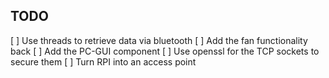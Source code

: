 ## TODO
[ ] Use threads to retrieve data via bluetooth
[ ] Add the fan functionality back
[ ] Add the PC-GUI component
[ ] Use openssl for the TCP sockets to secure them
[ ] Turn RPI into an access point